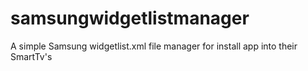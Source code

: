 samsungwidgetlistmanager
========================

A simple Samsung widgetlist.xml file manager for install app into their SmartTv's

